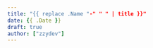 ```yaml
---
title: "{{ replace .Name "-" " " | title }}"
date: {{ .Date }}
draft: true
author: ["zzydev"]
---
```

